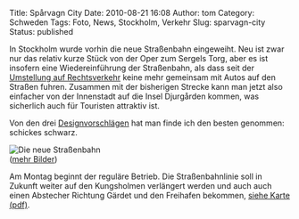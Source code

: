 Title: Spårvagn City
Date: 2010-08-21 16:08
Author: tom
Category: Schweden
Tags: Foto, News, Stockholm, Verkehr
Slug: sparvagn-city
Status: published

In Stockholm wurde vorhin die neue Straßenbahn eingeweiht. Neu ist zwar
nur das relativ kurze Stück von der Oper zum Sergels Torg, aber es ist
insofern eine Wiedereinführung der Straßenbahn, als dass seit der
[Umstellung auf
Rechtsverkehr](http://www.fiket.de/2009/09/07/wort-der-woche-dagen-h/)
keine mehr gemeinsam mit Autos auf den Straßen fuhren. Zusammen mit der
bisherigen Strecke kann man jetzt also einfacher von der Innenstadt auf
die Insel Djurgården kommen, was sicherlich auch für Touristen attraktiv
ist.

Von den drei
[Designvorschlägen](http://www.dn.se/sthlm/sparvagnarna-kan-bli-fler-1.1156878)
hat man finde ich den besten genommen: schickes schwarz.

![Die neue
Straßenbahn](/pic/sparvagninv_s.jpg "Die neue Straßenbahn")  
([mehr Bilder](http://picasaweb.google.com/thomas.marquart/Sparvagn))

Am Montag beginnt der reguläre Betrieb. Die Straßenbahnlinie soll in
Zukunft weiter auf den Kungsholmen verlängert werden und auch auch einen
Abstecher Richtung Gärdet und den Freihafen bekommen, [siehe Karte
(pdf)](http://sl.se/PageFiles/328/karta_sparvag_city.pdf).

